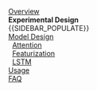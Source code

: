 [Overview](Home)  
**Experimental Design**  
{{SIDEBAR_POPULATE}}  
[Model Design](Model-Design)  
&nbsp;&nbsp;[Attention](Attention)  
&nbsp;&nbsp;[Featurization](Featurization)  
&nbsp;&nbsp;[LSTM](LSTM)  
[Usage](Usage)  
[FAQ](FAQ)  